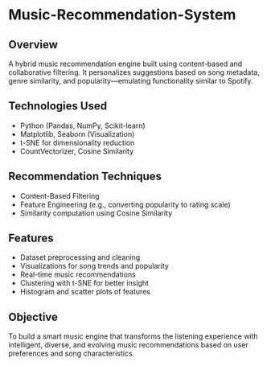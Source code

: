 # Music-Recommendation-System

## Overview
A hybrid music recommendation engine built using content-based and collaborative filtering. It personalizes suggestions based on song metadata, genre similarity, and popularity—emulating functionality similar to Spotify.

## Technologies Used
- Python (Pandas, NumPy, Scikit-learn)
- Matplotlib, Seaborn (Visualization)
- t-SNE for dimensionality reduction
- CountVectorizer, Cosine Similarity

## Recommendation Techniques
- Content-Based Filtering  
- Feature Engineering (e.g., converting popularity to rating scale)  
- Similarity computation using Cosine Similarity

## Features
- Dataset preprocessing and cleaning  
- Visualizations for song trends and popularity  
- Real-time music recommendations  
- Clustering with t-SNE for better insight  
- Histogram and scatter plots of features

## Objective
To build a smart music engine that transforms the listening experience with intelligent, diverse, and evolving music recommendations based on user preferences and song characteristics.
